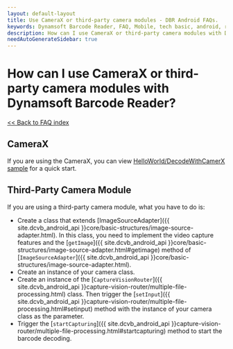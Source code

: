 ```yaml
---
layout: default-layout
title: Use CameraX or third-party camera modules - DBR Android FAQs.
keywords: Dynamsoft Barcode Reader, FAQ, Mobile, tech basic, android, requirements
description: How can I use CameraX or third-party camera modules with Dynamsoft Barcode Reader? - DBR Android FAQs.
needAutoGenerateSidebar: true
---
```


# How can I use CameraX or third-party camera modules with Dynamsoft Barcode Reader?

[<< Back to FAQ index](index.md)

## CameraX

If you are using the CameraX, you can view [HelloWorld/DecodeWithCamerX sample](https://github.com/Dynamsoft/barcode-reader-mobile-samples/tree/v10.4.3000/android/FoundationalAPISamples/DecodeWithCameraX) for a quick start.

## Third-Party Camera Module

If you are using a third-party camera module, what you have to do is:

- Create a class that extends [ImageSourceAdapter]({{ site.dcvb_android_api }}core/basic-structures/image-source-adapter.html). In this class, you need to implement the video capture features and the [`getImage`]({{ site.dcvb_android_api }}core/basic-structures/image-source-adapter.html#getimage) method of [`ImageSourceAdapter`]({{ site.dcvb_android_api }}core/basic-structures/image-source-adapter.html).
- Create an instance of your camera class.
- Create an instance of the [`CaptureVisionRouter`]({{ site.dcvb_android_api }}capture-vision-router/multiple-file-processing.html) class. Then trigger the [`setInput`]({{ site.dcvb_android_api }}capture-vision-router/multiple-file-processing.html#setinput) method with the instance of your camera class as the parameter.
- Trigger the [`startCapturing`]({{ site.dcvb_android_api }}capture-vision-router/multiple-file-processing.html#startcapturing) method to start the barcode decoding.
